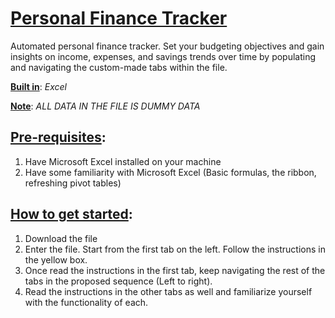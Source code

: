# <ins>Personal Finance Tracker</ins>
Automated personal finance tracker. Set your budgeting objectives and gain insights on income, expenses, and savings trends over time by populating and navigating the custom-made tabs within the file.

**<ins>Built in</ins>**: *Excel*

**<ins>Note</ins>**: *ALL DATA IN THE FILE IS DUMMY DATA*

## <ins>Pre-requisites</ins>:

1) Have Microsoft Excel installed on your machine
2) Have some familiarity with Microsoft Excel (Basic formulas, the ribbon, refreshing pivot tables)

## <ins>How to get started</ins>:

1) Download the file
2) Enter the file. Start from the first tab on the left. Follow the instructions in the yellow box.
3) Once read the instructions in the first tab, keep navigating the rest of the tabs in the proposed sequence (Left to right).
4) Read the instructions in the other tabs as well and familiarize yourself with the functionality of each.
